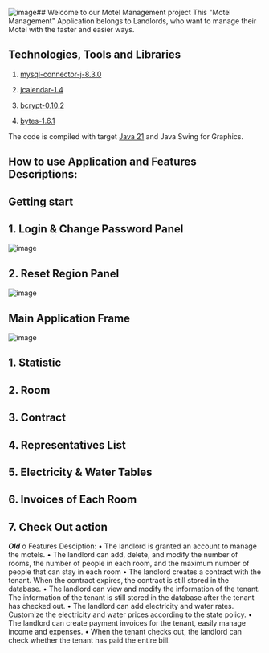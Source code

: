 ![image](https://github.com/levandung-it03/Motel_Management/assets/89738182/4a430161-3720-44f6-9316-88fcb36d9e2a)## Welcome to our Motel Management project 
This "Motel Management" Application belongs to Landlords, who want to manage their Motel with the faster and easier ways.

## Technologies, Tools and Libraries
1. [mysql-connector-j-8.3.0](https://dev.mysql.com/downloads/connector/j/?os=26)

2. [jcalendar-1.4](http://www.java2s.com/Code/Jar/j/Downloadjcalendar14jar.htm)

3. [bcrypt-0.10.2](https://github.com/patrickfav/bcrypt)

4. [bytes-1.6.1](https://central.sonatype.com/artifact/at.favre.lib/bytes/1.6.1/versions)

The code is compiled with target [Java 21](https://en.wikipedia.org/wiki/Java_version_history#Java_SE_21) and Java Swing for Graphics.

## How to use Application and Features Descriptions:
## Getting start
## 1. Login & Change Password Panel
![image](https://github.com/levandung-it03/Motel_Management/assets/89738182/703bfdee-a19a-4d41-ae07-351d96187c48)


## 2. Reset Region Panel
![image](https://github.com/levandung-it03/Motel_Management/assets/89738182/f30d8049-0793-4ccc-b018-ebd5099c1075)

## Main Application Frame
![image](https://github.com/levandung-it03/Motel_Management/assets/89738182/80fb950e-70ce-423b-9be8-23a0797c0656)

## 1. Statistic

## 2. Room

## 3. Contract

## 4. Representatives List

## 5. Electricity & Water Tables

## 6. Invoices of Each Room

## 7. Check Out action

*****Old*****
o	Features Desciption: 
  •	The landlord is granted an account to manage the motels.
  •	The landlord can add, delete, and modify the number of rooms, the number of people in each room, and the maximum number of people that can stay in each room
  •	The landlord creates a contract with the tenant. When the contract expires, the contract is still stored in the database.
  •	The landlord can view and modify the information of the tenant. The information of the tenant is still stored in the database after the tenant has checked out.
  •	The landlord can add electricity and water rates. Customize the electricity and water prices according to the state policy.
  •	The landlord can create payment invoices for the tenant, easily manage income and expenses.
  •	When the tenant checks out, the landlord can check whether the tenant has paid the entire bill.
